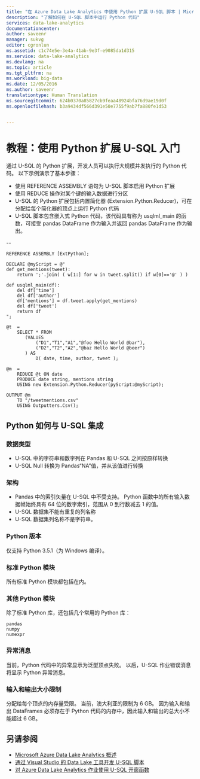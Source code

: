 ```yaml
---
title: "在 Azure Data Lake Analytics 中使用 Python 扩展 U-SQL 脚本 | Microsoft Docs"
description: "了解如何在 U-SQL 脚本中运行 Python 代码"
services: data-lake-analytics
documentationcenter: 
author: saveenr
manager: sukvg
editor: cgronlun
ms.assetid: c1c74e5e-3e4a-41ab-9e3f-e9085da1d315
ms.service: data-lake-analytics
ms.devlang: na
ms.topic: article
ms.tgt_pltfrm: na
ms.workload: big-data
ms.date: 12/05/2016
ms.author: saveenr
translationtype: Human Translation
ms.sourcegitcommit: 624b0370a85827cb9feaa48924bfa76d9ae19d0f
ms.openlocfilehash: b3a9434df566d391e50e7755f9ab7fa880fe1d53


---
```


# <a name="tutorial-get-started-with-extending-u-sql-with-python"></a>教程：使用 Python 扩展 U-SQL 入门

通过 U-SQL 的 Python 扩展，开发人员可以执行大规模并发执行的 Python 代码。 以下示例演示了基本步骤：

* 使用 REFERENCE ASSEMBLY 语句为 U-SQL 脚本启用 Python 扩展
* 使用 REDUCE 操作对某个键的输入数据进行分区
* U-SQL 的 Python 扩展包括内置简化器 (Extension.Python.Reducer)，可在分配给每个简化器的顶点上运行 Python 代码
* U-SQL 脚本包含嵌入式 Python 代码，该代码具有称为 usqlml_main 的函数，可接受 pandas DataFrame 作为输入并返回 pandas DataFrame 作为输出。

--

    REFERENCE ASSEMBLY [ExtPython];

    DECLARE @myScript = @"
    def get_mentions(tweet):
        return ';'.join( ( w[1:] for w in tweet.split() if w[0]=='@' ) )

    def usqlml_main(df):
        del df['time']
        del df['author']
        df['mentions'] = df.tweet.apply(get_mentions)
        del df['tweet']
        return df
    ";

    @t  = 
        SELECT * FROM 
           (VALUES
               ("D1","T1","A1","@foo Hello World @bar"),
               ("D2","T2","A2","@baz Hello World @beer")
           ) AS 
               D( date, time, author, tweet );

    @m  =
        REDUCE @t ON date
        PRODUCE date string, mentions string
        USING new Extension.Python.Reducer(pyScript:@myScript);

    OUTPUT @m
        TO "/tweetmentions.csv"
        USING Outputters.Csv();

## <a name="how-python-integrates-with-u-sql"></a>Python 如何与 U-SQL 集成

### <a name="datatypes"></a>数据类型

* U-SQL 中的字符串和数字列在 Pandas 和 U-SQL 之间按原样转换
* U-SQL Null 转换为 Pandas“NA”值，并从该值进行转换

### <a name="schemas"></a>架构

* Pandas 中的索引矢量在 U-SQL 中不受支持。 Python 函数中的所有输入数据帧始终具有 64 位的数字索引，范围从 0 到行数减去 1 的值。 
* U-SQL 数据集不能有重复的列名称
* U-SQL 数据集列名称不是字符串。 

### <a name="python-versions"></a>Python 版本
仅支持 Python 3.5.1（为 Windows 编译）。 

### <a name="standard-python-modules"></a>标准 Python 模块
所有标准 Python 模块都包括在内。

### <a name="additional-python-modules"></a>其他 Python 模块
除了标准 Python 库，还包括几个常用的 Python 库：

    pandas
    numpy
    numexpr

### <a name="exception-messages"></a>异常消息
当前，Python 代码中的异常显示为泛型顶点失败。 以后，U-SQL 作业错误消息将显示 Python 异常消息。

### <a name="input-and-output-size-limitations"></a>输入和输出大小限制
分配给每个顶点的内存量受限。 当前，澳大利亚的限制为 6 GB。 因为输入和输出 DataFrames 必须存在于 Python 代码的内存中，因此输入和输出的总大小不能超过 6 GB。

## <a name="see-also"></a>另请参阅
* [Microsoft Azure Data Lake Analytics 概述](data-lake-analytics-overview.md)
* [通过 Visual Studio 的 Data Lake 工具开发 U-SQL 脚本](data-lake-analytics-data-lake-tools-get-started.md)
* [对 Azure Data Lake Analytics 作业使用 U-SQL 开窗函数](data-lake-analytics-use-window-functions.md)




<!--HONumber=Dec16_HO3-->


